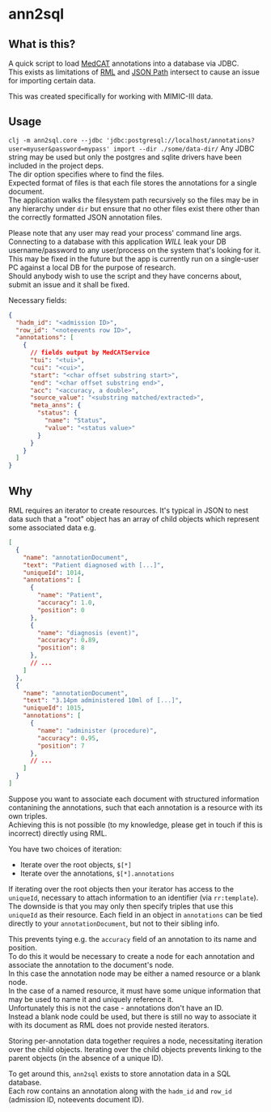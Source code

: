 # ann2sql

## What is this?

A quick script to load [MedCAT](https://github.com/CogStack/MedCAT/) annotations into a database via JDBC.  
This exists as limitations of [RML](https://rml.io/) and [JSON Path](https://datatracker.ietf.org/wg/jsonpath/about/) intersect to cause an issue for importing certain data.  

This was created specifically for working with MIMIC-III data.  

## Usage

`clj -m ann2sql.core --jdbc 'jdbc:postgresql://localhost/annotations?user=myuser&password=mypass' import --dir ./some/data-dir/`
Any JDBC string may be used but only the postgres and sqlite drivers have been included in the project deps.  
The dir option specifies where to find the files.  
Expected format of files is that each file stores the annotations for a single document.  
The application walks the filesystem path recursively so the files may be in any hierarchy under `dir` but ensure that no other files exist there other than the correctly formatted JSON annotation files.

Please note that any user may read your process' command line args. Connecting to a database with this application *WILL* leak your DB username/password to any user/process on the system that's looking for it.  
This may be fixed in the future but the app is currently run on a single-user PC against a local DB for the purpose of research.  
Should anybody wish to use the script and they have concerns about, submit an issue and it shall be fixed.

Necessary fields:
```json
{
  "hadm_id": "<admission ID>",
  "row_id": "<noteevents row ID>",
  "annotations": [
    {
      // fields output by MedCATService
      "tui": "<tui>",
      "cui": "<cui>",
      "start": "<char offset substring start>",
      "end": "<char offset substring end>",
      "acc": "<accuracy, a double>",
      "source_value": "<substring matched/extracted>",
      "meta_anns": {
        "status": {
          "name": "Status",
          "value": "<status value>"
        }
      }
    }
  ]
}
```


## Why

RML requires an iterator to create resources. It's typical in JSON to nest data such that a "root" object has an array of child objects which represent some associated data e.g.

```json
[
  {
    "name": "annotationDocument",
    "text": "Patient diagnosed with [...]",
    "uniqueId": 1014,
    "annotations": [
      {
        "name": "Patient",
        "accuracy": 1.0,
        "position": 0
      },
      {
        "name": "diagnosis (event)",
        "accuracy": 0.89,
        "position": 8
      },
      // ...
    ]
  },
  {
    "name": "annotationDocument",
    "text": "3.14pm administered 10ml of [...]",
    "uniqueId": 1015,
    "annotations": [
      {
        "name": "administer (procedure)",
        "accuracy": 0.95,
        "position": 7
      },
      // ...
    ]
  }
]

```
Suppose you want to associate each document with structured information contanining the annotations, such that each annotation is a resource with its own triples.  
Achieving this is not possible (to my knowledge, please get in touch if this is incorrect) directly using RML.  

You have two choices of iteration:
* Iterate over the root objects, `$[*]`
* Iterate over the annotations, `$[*].annotations`

If iterating over the root objects then your iterator has access to the `uniqueId`, necessary to attach information to an identifier (via `rr:template`).  
The downside is that you may only then specify triples that use this `uniqueId` as their resource. Each field in an object in `annotations` can be tied directly to your `annotationDocument`, but not to their sibling info.  

This prevents tying e.g. the `accuracy` field of an annotation to its name and position.  
To do this it would be necessary to create a node for each annotation and associate the annotation to the document's node.  
In this case the annotation node may be either a named resource or a blank node.  
In the case of a named resource, it must have some unique information that may be used to name it and uniquely reference it.  
Unfortunately this is not the case - annotations don't have an ID.  
Instead a blank node could be used, but there is still no way to associate it with its document as RML does not provide nested iterators.  

Storing per-annotation data together requires a node, necessitating iteration over the child objects. Iterating over the child objects prevents linking to the parent objects (in the absence of a unique ID).

To get around this, `ann2sql` exists to store annotation data in a SQL database.  
Each row contains an annotation along with the `hadm_id` and `row_id` (admission ID, noteevents document ID).  
